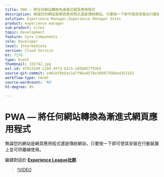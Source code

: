 ```yaml
---
title: PWA — 將任何網站轉換為漸進式網頁應用程式
description: 無論您的網站是網頁應用程式還是傳統網站，只要按一下即可使其安裝在行動裝置上並可供離線使用。 此工作階段為Adobe Developers Live內容事件的一部分。
solution: Experience Manager,Experience Manager Sites
product: experience manager
sub-product: sites
topic: Development
feature: Core Components
role: Developer
level: Intermediate
version: Cloud Service
kt: 7176
type: Event
thumbnail: 331742.jpg
exl-id: 4f912544-210d-45f3-b1c5-1d5b857793b5
source-git-commit: e401bf0b5ac1e7f06a4576e36887358bed352162
workflow-type: tm+mt
source-wordcount: '93'
ht-degree: 0%

---
```


# PWA — 將任何網站轉換為漸進式網頁應用程式

無論您的網站是網頁應用程式還是傳統網站，只要按一下即可使其安裝在行動裝置上並可供離線使用。

繼續對話於 **[Experience League社群](https://adobe.ly/36Yd3v6)**.

>[!VIDEO](https://video.tv.adobe.com/v/331742/?quality=12&learn=on&hidetitle=true)
